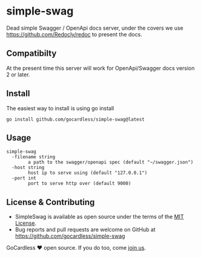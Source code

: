 # simple-swag

Dead simple Swagger / OpenApi docs server, under the covers we use
https://github.com/Redocly/redoc to present the docs.

## Compatibilty

At the present time this server will work for OpenApi/Swagger docs version 2 
or later.

## Install

The easiest way to install is using go install

```
go install github.com/gocardless/simple-swag@latest
```

## Usage

```
simple-swag
  -filename string
    	a path to the swagger/openapi spec (default "~/swagger.json")
  -host string
    	host ip to serve using (default "127.0.0.1")
  -port int
    	port to serve http over (default 9000)
```

## License & Contributing

* SimpleSwag is available as open source under the terms of the [MIT License](http://opensource.org/licenses/MIT).
* Bug reports and pull requests are welcome on GitHub at https://github.com/gocardless/simple-swag

GoCardless ♥ open source. If you do too, come [join us](https://gocardless.com/about/careers/).
